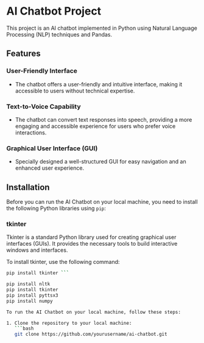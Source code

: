 # AI Chatbot Project

This project is an AI chatbot implemented in Python using Natural Language Processing (NLP) techniques and Pandas.

## Features

### User-Friendly Interface
- The chatbot offers a user-friendly and intuitive interface, making it accessible to users without technical expertise.

### Text-to-Voice Capability
- The chatbot can convert text responses into speech, providing a more engaging and accessible experience for users who prefer voice interactions.

### Graphical User Interface (GUI)
- Specially designed a well-structured GUI for easy navigation and an enhanced user experience.

## Installation
Before you can run the AI Chatbot on your local machine, you need to install the following Python libraries using `pip`:
### tkinter

Tkinter is a standard Python library used for creating graphical user interfaces (GUIs). It provides the necessary tools to build interactive windows and interfaces.

To install tkinter, use the following command:

```bash
pip install tkinter ```

pip install nltk
pip install tkinter
pip install pyttsx3
pip install numpy

To run the AI Chatbot on your local machine, follow these steps:

1. Clone the repository to your local machine:
   ```bash
   git clone https://github.com/yourusername/ai-chatbot.git
